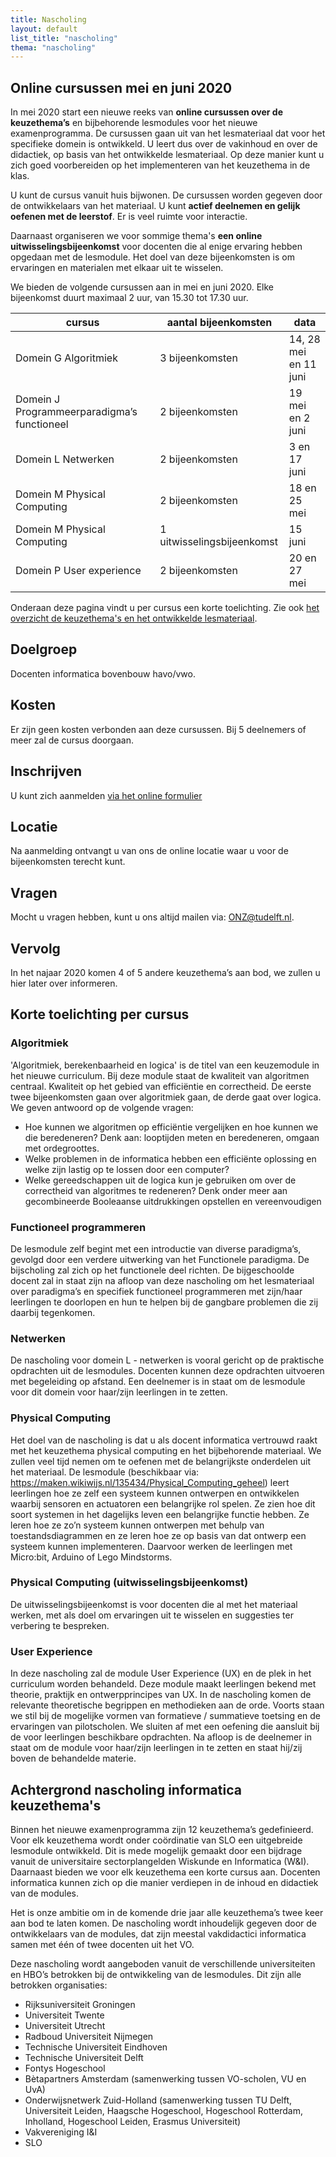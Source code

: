 ```yaml
---
title: Nascholing
layout: default
list_title: "nascholing"
thema: "nascholing"
---
```

## Online cursussen mei en juni 2020
In mei 2020 start een nieuwe reeks van **online cursussen over de keuzethema’s** en bijbehorende lesmodules voor het nieuwe examenprogramma. De cursussen gaan uit van het lesmateriaal dat voor het specifieke domein is ontwikkeld. U leert dus over de vakinhoud en over de didactiek, op basis van het ontwikkelde lesmateriaal. Op deze manier kunt u zich goed voorbereiden op het implementeren van het keuzethema in de klas.

U kunt de cursus vanuit huis bijwonen. De cursussen worden gegeven door de ontwikkelaars van het materiaal. U kunt **actief deelnemen en gelijk oefenen met de leerstof**. Er is veel ruimte voor interactie.

Daarnaast organiseren we voor sommige thema's **een online uitwisselingsbijeenkomst** voor docenten die al enige ervaring hebben opgedaan met de lesmodule. Het doel van deze bijeenkomsten is om ervaringen en materialen met elkaar uit te wisselen.

We bieden de volgende cursussen aan in mei en juni 2020. Elke bijeenkomst duurt maximaal 2 uur, van 15.30 tot 17.30 uur.

| cursus | aantal bijeenkomsten | data |
| --- | --- | --- |
| Domein G Algoritmiek | 3 bijeenkomsten | 14, 28 mei en 11 juni |
| Domein J Programmeerparadigma’s functioneel | 2 bijeenkomsten | 19 mei en 2 juni |
| Domein L Netwerken | 2 bijeenkomsten | 3 en 17 juni |
| Domein M Physical Computing | 2 bijeenkomsten | 18 en 25 mei |
| Domein M Physical Computing | 1 uitwisselingsbijeenkomst | 15 juni |
| Domein P User experience | 2 bijeenkomsten |  20 en 27 mei  |

Onderaan deze pagina vindt u per cursus een korte toelichting. Zie ook [het overzicht de keuzethema's en het ontwikkelde lesmateriaal](https://ieni.github.io/inf2019/).

## Doelgroep
Docenten informatica bovenbouw havo/vwo.

## Kosten
Er zijn geen kosten verbonden aan deze cursussen. Bij 5 deelnemers of meer zal de cursus doorgaan.

## Inschrijven
U kunt zich aanmelden [via het online formulier](https://tudelft.fra1.qualtrics.com/jfe/form/SV_1LZXIjGJc82VROt)

## Locatie
Na aanmelding ontvangt u van ons de online locatie waar u voor de bijeenkomsten terecht kunt.

## Vragen
Mocht u vragen hebben, kunt u ons altijd mailen via: ONZ@tudelft.nl.

## Vervolg
In het najaar 2020 komen 4 of 5 andere keuzethema’s aan bod, we zullen u hier later over informeren.

## Korte toelichting per cursus

### Algoritmiek
'Algoritmiek, berekenbaarheid en logica' is de titel van een keuzemodule in het nieuwe curriculum. Bij deze module staat de kwaliteit van algoritmen centraal. Kwaliteit op het gebied van efficiëntie en correctheid. De eerste twee bijeenkomsten gaan over algoritmiek gaan, de derde gaat over logica. We geven antwoord op de volgende vragen: 

* Hoe kunnen we algoritmen op efficiëntie vergelijken en hoe kunnen we die beredeneren? Denk aan: looptijden meten en beredeneren, omgaan met ordegroottes.
* Welke problemen in de informatica hebben een efficiënte oplossing en welke zijn lastig op te lossen door een computer? 
* Welke gereedschappen uit de logica kun je gebruiken om over de correctheid van algoritmes te redeneren? Denk onder meer aan gecombineerde Booleaanse uitdrukkingen opstellen en vereenvoudigen

### Functioneel programmeren
De lesmodule zelf begint met een introductie van diverse paradigma’s, gevolgd door een verdere uitwerking van het Functionele paradigma. De bijscholing zal zich op het functionele deel richten. De bijgeschoolde docent zal in staat zijn na afloop van deze nascholing om het lesmateriaal over paradigma’s en specifiek functioneel programmeren met zijn/haar leerlingen te doorlopen en hun te helpen bij de gangbare problemen die zij daarbij tegenkomen. 

### Netwerken
De nascholing voor domein L - netwerken is vooral gericht op de praktische opdrachten uit de lesmodules. Docenten kunnen deze opdrachten uitvoeren met begeleiding op afstand. Een deelnemer is in staat om de lesmodule voor dit domein voor haar/zijn leerlingen in te zetten. 

### Physical Computing
Het doel van de nascholing is dat u als docent informatica vertrouwd raakt met het keuzethema physical computing en het bijbehorende materiaal. We zullen veel tijd nemen om te oefenen met de belangrijkste onderdelen uit het materiaal. De lesmodule (beschikbaar via: https://maken.wikiwijs.nl/135434/Physical_Computing_geheel) leert leerlingen hoe ze zelf een systeem kunnen ontwerpen en ontwikkelen waarbij sensoren en actuatoren een belangrijke rol spelen. Ze zien hoe dit soort systemen in het dagelijks leven een belangrijke functie hebben. Ze leren hoe ze zo’n systeem kunnen ontwerpen met behulp van toestandsdiagrammen en ze leren hoe ze op basis van dat ontwerp een systeem kunnen implementeren. Daarvoor werken de leerlingen met Micro:bit, Arduino of Lego Mindstorms.

### Physical Computing (uitwisselingsbijeenkomst)
De uitwisselingsbijeenkomst is voor docenten die al met het materiaal werken, met als doel om ervaringen uit te wisselen en suggesties ter verbering te bespreken.

### User Experience
In deze nascholing zal de module User Experience (UX) en de plek in het curriculum worden behandeld. Deze module maakt leerlingen bekend met theorie, praktijk en ontwerpprincipes van UX. In de nascholing komen de relevante theoretische begrippen en methodieken aan de orde. Voorts staan we stil bij de mogelijke vormen van formatieve / summatieve toetsing en de ervaringen van pilotscholen. We sluiten af met een oefening die aansluit bij de voor leerlingen beschikbare opdrachten. Na afloop is de deelnemer in staat om de module voor haar/zijn leerlingen in te zetten en staat hij/zij boven de behandelde materie.

## Achtergrond nascholing informatica keuzethema's
Binnen het nieuwe examenprogramma zijn 12 keuzethema’s gedefinieerd. Voor elk keuzethema wordt onder coördinatie van SLO een uitgebreide lesmodule ontwikkeld. Dit is mede mogelijk gemaakt door een bijdrage vanuit de universitaire sectorplangelden Wiskunde en Informatica (W&I).
Daarnaast bieden we voor elk keuzethema een korte cursus aan. Docenten informatica kunnen zich op die manier verdiepen in de inhoud en didactiek van de modules.

Het is onze ambitie om in de komende drie jaar alle keuzethema’s twee keer aan bod te laten komen. De nascholing wordt inhoudelijk gegeven door de ontwikkelaars van de modules, dat zijn meestal vakdidactici informatica samen met één of twee docenten uit het VO.

Deze nascholing wordt aangeboden vanuit de verschillende universiteiten en HBO’s betrokken bij de ontwikkeling van de lesmodules. Dit zijn alle betrokken organisaties:

* Rijksuniversiteit Groningen
* Universiteit Twente
* Universiteit Utrecht
* Radboud Universiteit Nijmegen
* Technische Universiteit Eindhoven
* Technische Universiteit Delft
* Fontys Hogeschool
* Bètapartners Amsterdam (samenwerking tussen VO-scholen, VU en UvA)
* Onderwijsnetwerk Zuid-Holland (samenwerking  tussen TU Delft, Universiteit Leiden, Haagsche Hogeschool, Hogeschool Rotterdam, Inholland, Hogeschool Leiden, Erasmus Universiteit)
* Vakvereniging I&I
* SLO


